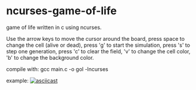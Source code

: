 # ncurses-game-of-life
game of life written in c using ncurses.

Use the arrow keys to move the cursor around the board, press space to change the cell (alive or dead), press 'g' to start the simulation, press 's' to step one generation, press 'c' to clear the field, 'v' to change the cell color, 'b' to change the background color.

compile with: gcc main.c -o gol -lncurses

example:
[![asciicast](https://asciinema.org/a/9TIegCG8LrsImHCJkIoVxbyKL.png)](https://asciinema.org/a/9TIegCG8LrsImHCJkIoVxbyKL)
